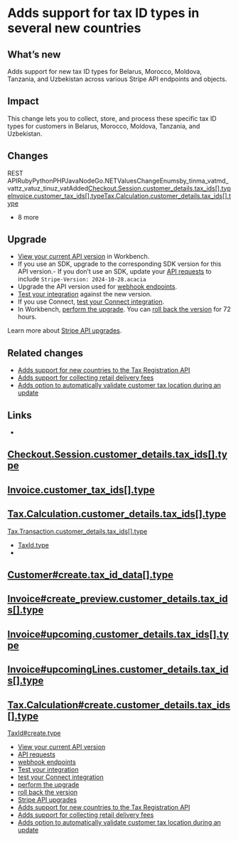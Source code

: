 # Adds support for tax ID types in several new countries

## What’s new

Adds support for new tax ID types for Belarus, Morocco, Moldova, Tanzania, and
Uzbekistan across various Stripe API endpoints and objects.

## Impact

This change lets you to collect, store, and process these specific tax ID types
for customers in Belarus, Morocco, Moldova, Tanzania, and Uzbekistan.

## Changes

REST
APIRubyPythonPHPJavaNodeGo.NETValuesChangeEnumsby_tinma_vatmd_vattz_vatuz_tinuz_vatAdded[Checkout.Session.customer_details.tax_ids[].type](https://docs.stripe.com/api/checkout/sessions/object#checkout_session_object-customer_details-tax_ids-type)[Invoice.customer_tax_ids[].type](https://docs.stripe.com/api/invoices/object#invoice_object-customer_tax_ids-type)[Tax.Calculation.customer_details.tax_ids[].type](https://docs.stripe.com/api/tax/calculations/object#tax_calculation_object-customer_details-tax_ids-type)
+ 8 more
## Upgrade

- [View your current API
version](https://docs.stripe.com/upgrades#view-your-api-version-and-the-latest-available-upgrade-in-workbench)
in Workbench.
- If you use an SDK, upgrade to the corresponding SDK version for this API
version.- If you don’t use an SDK, update your [API
requests](https://docs.stripe.com/api/versioning) to include `Stripe-Version:
2024-10-28.acacia`
- Upgrade the API version used for [webhook
endpoints](https://docs.stripe.com/webhooks/versioning).
- [Test your integration](https://docs.stripe.com/testing) against the new
version.
- If you use Connect, [test your Connect
integration](https://docs.stripe.com/connect/testing).
- In Workbench, [perform the
upgrade](https://docs.stripe.com/upgrades#perform-the-upgrade). You can [roll
back the version](https://docs.stripe.com/upgrades#roll-back-your-api-version)
for 72 hours.

Learn more about [Stripe API upgrades](https://docs.stripe.com/upgrades).

## Related changes

- [Adds support for new countries to the Tax Registration
API](https://docs.stripe.com/changelog/acacia/2024-10-28/tax-registration-new-countries)
- [Adds support for collecting retail delivery
fees](https://docs.stripe.com/changelog/acacia/2024-10-28/tax-retail-delivery-fee)
- [Adds option to automatically validate customer tax location during an
update](https://docs.stripe.com/changelog/acacia/2024-10-28/tax-validate-location-auto)

## Links

-
[Checkout.Session.customer_details.tax_ids[].type](https://docs.stripe.com/api/checkout/sessions/object#checkout_session_object-customer_details-tax_ids-type)
-
[Invoice.customer_tax_ids[].type](https://docs.stripe.com/api/invoices/object#invoice_object-customer_tax_ids-type)
-
[Tax.Calculation.customer_details.tax_ids[].type](https://docs.stripe.com/api/tax/calculations/object#tax_calculation_object-customer_details-tax_ids-type)
-
[Tax.Transaction.customer_details.tax_ids[].type](https://docs.stripe.com/api/tax/transactions/object#tax_transaction_object-customer_details-tax_ids-type)
- [TaxId.type](https://docs.stripe.com/api/tax_ids/object#tax_id_object-type)
-
[Customer#create.tax_id_data[].type](https://docs.stripe.com/api/customers/create#create_customer-tax_id_data-type)
-
[Invoice#create_preview.customer_details.tax_ids[].type](https://docs.stripe.com/api/invoices/create_preview#create_create_preview-customer_details-tax_ids-type)
-
[Invoice#upcoming.customer_details.tax_ids[].type](https://docs.stripe.com/api/invoices/upcoming#upcoming_invoice-customer_details-tax_ids-type)
-
[Invoice#upcomingLines.customer_details.tax_ids[].type](https://docs.stripe.com/api/invoice-line-item/invoices/upcoming/lines/retrieve#upcoming_invoice_lines-customer_details-tax_ids-type)
-
[Tax.Calculation#create.customer_details.tax_ids[].type](https://docs.stripe.com/api/tax/calculations/create#calculate_tax-customer_details-tax_ids-type)
-
[TaxId#create.type](https://docs.stripe.com/api/tax_ids/create#create_tax_id-type)
- [View your current API
version](https://docs.stripe.com/upgrades#view-your-api-version-and-the-latest-available-upgrade-in-workbench)
- [API requests](https://docs.stripe.com/api/versioning)
- [webhook endpoints](https://docs.stripe.com/webhooks/versioning)
- [Test your integration](https://docs.stripe.com/testing)
- [test your Connect integration](https://docs.stripe.com/connect/testing)
- [perform the upgrade](https://docs.stripe.com/upgrades#perform-the-upgrade)
- [roll back the
version](https://docs.stripe.com/upgrades#roll-back-your-api-version)
- [Stripe API upgrades](https://docs.stripe.com/upgrades)
- [Adds support for new countries to the Tax Registration
API](https://docs.stripe.com/changelog/acacia/2024-10-28/tax-registration-new-countries)
- [Adds support for collecting retail delivery
fees](https://docs.stripe.com/changelog/acacia/2024-10-28/tax-retail-delivery-fee)
- [Adds option to automatically validate customer tax location during an
update](https://docs.stripe.com/changelog/acacia/2024-10-28/tax-validate-location-auto)